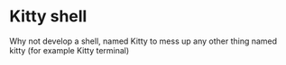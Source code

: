 # Kitty shell
Why not develop a shell, named Kitty to mess up any other thing named kitty (for example Kitty terminal)

